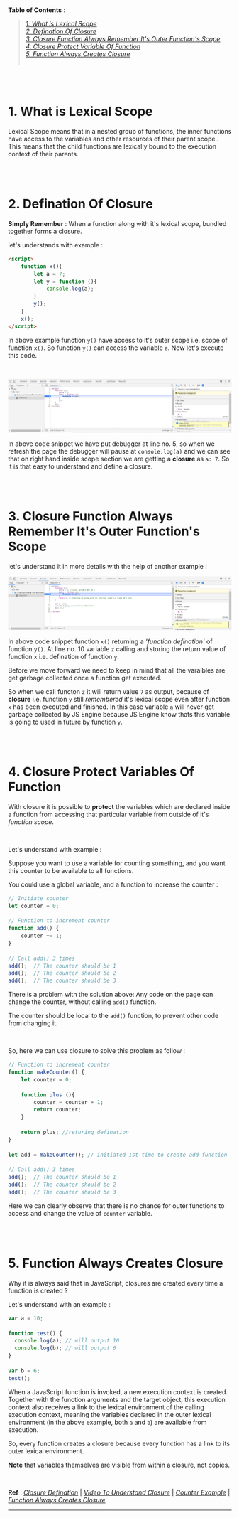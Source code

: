 <br /> **Table of Contents** : 
>
> *[1. What is Lexical Scope](#lexical_scope)* <br />
> *[2. Defination Of Closure](#define_closure)* <br /> 
> *[3. Closure Function Always Remember It's Outer Function's Scope](#closure_remember_scope)* <br />
> *[4. Closure Protect Variable Of Function](#closure_protects)* <br /> 
> *[5. Function Always Creates Closure](#function_always_creates_closure)* <br />
> <br />

<br />
<br />

# 1. What is Lexical Scope <a id="lexical_scope"></a>

Lexical Scope means that in a nested group of functions, the inner functions have access to the variables and other resources of their parent scope . This means that the child functions are lexically bound to the execution context of their parents.

<br />
<br />

# 2. Defination Of Closure <a id="define_closure"></a>
**Simply Remember** : When a function along with it's lexical scope, bundled together forms a closure.

let's understands with example : 

```html
<script>
	function x(){
        let a = 7; 
        let y = function (){
            console.log(a);
        }
        y();
    } 
    x();
</script>
```

In above example function `y()` have access to it's outer scope i.e. scope of function `x()`. So function `y()` can access the variable `a`. Now let's execute this code.

<br />

![closure_example_0.](images/js_closure_0.png "Closure example 1.")

In above code snippet we have put debugger at line no. 5, so when we refresh the page the debugger will pause at `console.log(a)` and we can see that on right hand inside scope section we are getting a **closure** as `a: 7`. So it is that easy to understand and define a closure.

<br />
<br />

# 3. Closure Function Always Remember It's Outer Function's Scope <a id="closure_remember_scope"></a>

let's understand it in more details with the help of another example :

![closure_example_1.](images/js_closure_1.png "Closure example 2.")

In above code snippet function `x()` returning a *'function defination'* of function `y()`. At line no. 10 variable `z` calling and storing the return value of function `x` i.e. defination of function `y`.

Before we move forward we need to keep in mind that all the varaibles are get garbage collected once a function get executed. 

So when we call functon `z` it will return value `7` as output, because of **closure** i.e. function `y` still *remembered* it's lexical scope even after function `x` has been executed and finished. In this case variable `a` will never get garbage collected by JS Engine because JS Engine know thats this variable is going to used in future by function `y`.


<br />
<br />

# 4. Closure Protect Variables Of Function <a id="closure_protects"></a>

With closure it is possible to **protect** the variables which are declared inside a function from accessing that particular variable from outside of it's *function scope*.

<br />

Let's understand with example :

Suppose you want to use a variable for counting something, and you want this counter to be available to all functions.

You could use a global variable, and a function to increase the counter :

```javascript
// Initiate counter
let counter = 0;

// Function to increment counter
function add() {
    counter += 1;
}

// Call add() 3 times
add();  // The counter should be 1
add();  // The counter should be 2
add();  // The counter should be 3

```

There is a problem with the solution above: Any code on the page can change the counter, without calling `add()` function.

The counter should be local to the `add()` function, to prevent other code from changing it.


<br />

So, here we can use closure to solve this problem as follow : 

```javascript
// Function to increment counter
function makeCounter() {
    let counter = 0;

    function plus (){
        counter = counter + 1;
        return counter;
    }

    return plus; //returing defination
}

let add = makeCounter(); // initiated 1st time to create add function

// Call add() 3 times
add();  // The counter should be 1
add();  // The counter should be 2
add();  // The counter should be 3
```

Here we can clearly observe that there is no chance for outer functions to access and change the value of `counter` variable.

<br />
<br />

# 5. Function Always Creates Closure <a id="function_always_creates_closure"></a>

Why it is always said that in JavaScript, closures are created every time a function is created ? 

Let's understand with an example :

```javascript 
var a = 10;

function test() {
  console.log(a); // will output 10
  console.log(b); // will output 6
}

var b = 6;
test();
```

When a JavaScript function is invoked, a new execution context is created. Together with the function arguments and the target object, this execution context also receives a link to the lexical environment of the calling execution context, meaning the variables declared in the outer lexical environment (in the above example, both `a` and `b`) are available from execution.

So, every function creates a closure because every function has a link to its outer lexical environment.

**Note** that variables themselves are visible from within a closure, not copies.

<br />

**Ref** : [*Closure Defination*](https://developer.mozilla.org/en-US/docs/Web/JavaScript/Closures) | [*Video To Understand Closure*](https://youtu.be/qikxEIxsXco) | [*Counter Example*](https://www.w3schools.com/js/js_function_closures.asp) | [*Function Always Creates Closure*](https://stackoverflow.com/questions/111102/how-do-javascript-closures-work#:~:text=Every%20function%20creates%20a%20closure,within%20a%20closure%2C%20not%20copies.) 

---